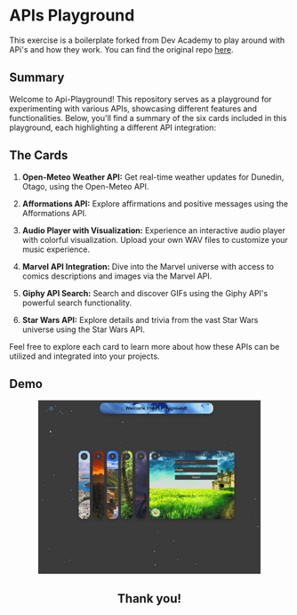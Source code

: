 # APIs Playground 

This exercise is a boilerplate forked from Dev Academy to play around with APi's and how they work. You can find the original repo [here](https://github.com/manaia-2023/consuming-external-apis).

## Summary

Welcome to Api-Playground! This repository serves as a playground for experimenting with various APIs, showcasing different features and functionalities. Below, you'll find a summary of the six cards included in this playground, each highlighting a different API integration:

## The Cards 

1. **Open-Meteo Weather API:** Get real-time weather updates for Dunedin, Otago, using the Open-Meteo API.

2. **Afformations API:** Explore affirmations and positive messages using the Afformations API.

3. **Audio Player with Visualization:** Experience an interactive audio player with colorful visualization. Upload your own WAV files to customize your music experience.

4. **Marvel API Integration:** Dive into the Marvel universe with access to comics descriptions and images via the Marvel API.

5. **Giphy API Search:** Search and discover GIFs using the Giphy API's powerful search functionality.

6. **Star Wars API:** Explore details and trivia from the vast Star Wars universe using the Star Wars API.

Feel free to explore each card to learn more about how these APIs can be utilized and integrated into your projects.

## Demo

<div style="text-align:center;">
  <a href="images/Video/Api_Playground.mp4"><img src="images/Api-playground.jpg" alt="Api-Playground Video" width="400"></a>
</div>
<div style="text-align:center;"><h2>Thank you!</h2></div>

